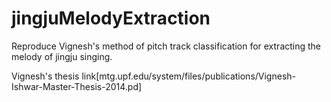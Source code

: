 # jingjuMelodyExtraction

Reproduce Vignesh's method of pitch track classification for extracting the melody of jingju singing.  

Vignesh's thesis link[mtg.upf.edu/system/files/publications/Vignesh-Ishwar-Master-Thesis-2014.pd]
